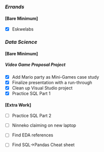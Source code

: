 ### *Errands*
#### [Bare Minimum]
* [x] Eskwelabs

### *Data Science*
#### [Bare Minimum]
##### **Video Game Proposal Project**
* [x] Add Mario party as Mini-Games case study
* [x] Finalize presentation with a run-through
* [x] Clean up Visual Studio project
* [x] Practice SQL Part 1
#### [Extra Work]
* [ ] Practice SQL Part 2
* [ ] Ninneko claiming on new laptop
* [ ] Find EDA references
* [ ] Find SQL->Pandas Cheat sheet


